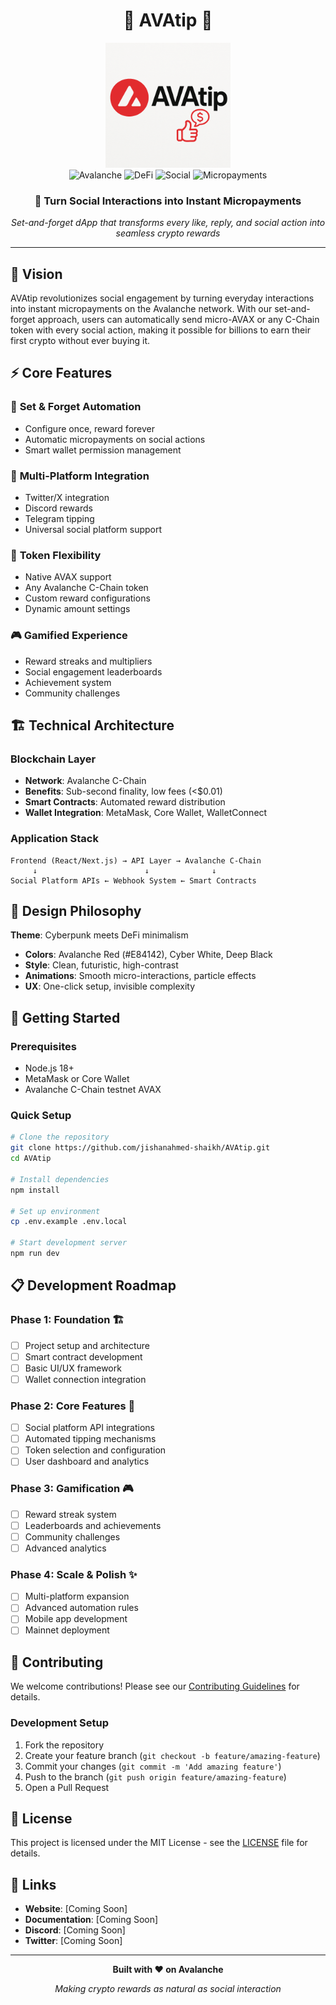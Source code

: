 <div align="center">

# 🔺 AVAtip 🔺

<img src="./Assets/logo.png" alt="AVAtip Logo" width="200" height="200" />
</div>

<div align="center">
  <img src="https://img.shields.io/badge/Avalanche-E84142?style=for-the-badge&logo=avalanche&logoColor=white" alt="Avalanche" />
  <img src="https://img.shields.io/badge/DeFi-FF6B6B?style=for-the-badge" alt="DeFi" />
  <img src="https://img.shields.io/badge/Social-4ECDC4?style=for-the-badge" alt="Social" />
  <img src="https://img.shields.io/badge/Micropayments-45B7D1?style=for-the-badge" alt="Micropayments" />
</div>

<div align="center">
  <h3>🚀 Turn Social Interactions into Instant Micropayments</h3>
  <p><em>Set-and-forget dApp that transforms every like, reply, and social action into seamless crypto rewards</em></p>
</div>

---

## 🌟 Vision

AVAtip revolutionizes social engagement by turning everyday interactions into instant micropayments on the Avalanche network. With our set-and-forget approach, users can automatically send micro-AVAX or any C-Chain token with every social action, making it possible for billions to earn their first crypto without ever buying it.

## ⚡ Core Features

### 🎯 **Set & Forget Automation**
- Configure once, reward forever
- Automatic micropayments on social actions
- Smart wallet permission management

### 🔗 **Multi-Platform Integration**
- Twitter/X integration
- Discord rewards
- Telegram tipping
- Universal social platform support

### 💎 **Token Flexibility**
- Native AVAX support
- Any Avalanche C-Chain token
- Custom reward configurations
- Dynamic amount settings

### 🎮 **Gamified Experience**
- Reward streaks and multipliers
- Social engagement leaderboards
- Achievement system
- Community challenges

## 🏗️ Technical Architecture

### **Blockchain Layer**
- **Network**: Avalanche C-Chain
- **Benefits**: Sub-second finality, low fees (<$0.01)
- **Smart Contracts**: Automated reward distribution
- **Wallet Integration**: MetaMask, Core Wallet, WalletConnect

### **Application Stack**
```
Frontend (React/Next.js) → API Layer → Avalanche C-Chain
     ↓                        ↓              ↓
Social Platform APIs ← Webhook System ← Smart Contracts
```

## 🎨 Design Philosophy

**Theme**: Cyberpunk meets DeFi minimalism
- **Colors**: Avalanche Red (#E84142), Cyber White, Deep Black
- **Style**: Clean, futuristic, high-contrast
- **Animations**: Smooth micro-interactions, particle effects
- **UX**: One-click setup, invisible complexity

## 🚀 Getting Started

### Prerequisites
- Node.js 18+
- MetaMask or Core Wallet
- Avalanche C-Chain testnet AVAX

### Quick Setup
```bash
# Clone the repository
git clone https://github.com/jishanahmed-shaikh/AVAtip.git
cd AVAtip

# Install dependencies
npm install

# Set up environment
cp .env.example .env.local

# Start development server
npm run dev
```

## 📋 Development Roadmap

### Phase 1: Foundation 🏗️
- [ ] Project setup and architecture
- [ ] Smart contract development
- [ ] Basic UI/UX framework
- [ ] Wallet connection integration

### Phase 2: Core Features 🎯
- [ ] Social platform API integrations
- [ ] Automated tipping mechanisms
- [ ] Token selection and configuration
- [ ] User dashboard and analytics

### Phase 3: Gamification 🎮
- [ ] Reward streak system
- [ ] Leaderboards and achievements
- [ ] Community challenges
- [ ] Advanced analytics

### Phase 4: Scale & Polish ✨
- [ ] Multi-platform expansion
- [ ] Advanced automation rules
- [ ] Mobile app development
- [ ] Mainnet deployment

## 🤝 Contributing

We welcome contributions! Please see our [Contributing Guidelines](CONTRIBUTING.md) for details.

### Development Setup
1. Fork the repository
2. Create your feature branch (`git checkout -b feature/amazing-feature`)
3. Commit your changes (`git commit -m 'Add amazing feature'`)
4. Push to the branch (`git push origin feature/amazing-feature`)
5. Open a Pull Request

## 📄 License

This project is licensed under the MIT License - see the [LICENSE](LICENSE) file for details.

## 🔗 Links

- **Website**: [Coming Soon]
- **Documentation**: [Coming Soon]
- **Discord**: [Coming Soon]
- **Twitter**: [Coming Soon]

---

<div align="center">
  <p><strong>Built with ❤️ on Avalanche</strong></p>
  <p><em>Making crypto rewards as natural as social interaction</em></p>
</div>